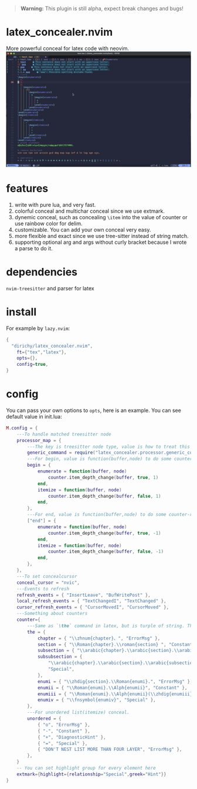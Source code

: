 > **Warning:** This plugin is still alpha, expect break changes and bugs! 
# latex_concealer.nvim
More powerful conceal for latex code with neovim. 
![](./test/SCR-20250220-sfrc.png)

# features
1. write with pure lua, and very fast. 
1. colorful conceal and multichar conceal since we use extmark. 
1. dynemic conceal, such as concealing `\item` into the value of counter or use rainbow color for delim. 
1. customizable. You can add your own conceal very easy. 
1. more flexible and exact since we use tree-sitter instead of string match. 
1. supporting optional arg and args without curly bracket because I wrote a parse to do it. 

# dependencies
`nvim-treesitter` and parser for latex

# install 
For example by `lazy.nvim`:
```lua 
{
  "dirichy/latex_concealer.nvim",
    ft={"tex","latex"},
    opts={},
    config=true,
}
```

# config
You can pass your own options to `opts`, here is an example. You can see default value in init.lua:
```lua
M.config = {
    ---To handle matched treesitter node
	processor_map = {
        ---The key is treesitter node type, value is how to treat this node. 
		generic_command = require("latex_concealer.processor.generic_command"),
        ---For begin, value is function(buffer,node) to do some counter-related things. 
		begin = {
			enumerate = function(buffer, node)
				counter.item_depth_change(buffer, true, 1)
			end,
			itemize = function(buffer, node)
				counter.item_depth_change(buffer, false, 1)
			end,
		},
        ---For end, value is function(buffer,node) to do some counter-related things. 
		["end"] = {
			enumerate = function(buffer, node)
				counter.item_depth_change(buffer, true, -1)
			end,
			itemize = function(buffer, node)
				counter.item_depth_change(buffer, false, -1)
			end,
		},
	},
    ---To set concealcursor
	conceal_cursor = "nvic",
    ---Events to refresh
	refresh_events = { "InsertLeave", "BufWritePost" },
	local_refresh_events = { "TextChangedI", "TextChanged" },
	cursor_refresh_events = { "CursorMovedI", "CursorMoved" },
    ---Something about counters
    counter={
        ---Same as `\the` command in latex, but is turple of string. The second is hl_group to use. 
        the = {
            chapter = { "\\zhnum{chapter}、", "ErrorMsg" },
            section = { "\\Roman{chapter}.\\roman{section} ", "Constant" },
            subsection = { "\\arabic{chapter}.\\arabic{section}.\\arabic{subsection} ", "DiagnosticHint" },
            subsubsection = {
                "\\arabic{chapter}.\\arabic{section}.\\arabic{subsection}\\alph{subsubsection} ",
                "Special",
            },
            enumi = { "\\zhdig{section}.\\Roman{enumi}.", "ErrorMsg" },
            enumii = { "\\Roman{enumi}.\\Alph{enumii}", "Constant" },
            enumiii = { "\\Roman{enumi}.\\Alph{enumii}(\\zhdig{enumiii})", "DiagnosticHint" },
            enumiv = { "\\fnsymbol{enumiv}", "Special" },
        },
        ---For unordered list(itemize) conceal.
        unordered = {
            { "o", "ErrorMsg" },
            { "-", "Constant" },
            { "+", "DiagnosticHint" },
            { "=", "Special" },
            { "DON'T NEST LIST MORE THAN FOUR LAYER", "ErrorMsg" },
        },
    }
    -- You can set highlight group for every element here
    extmark={highlight={relationship="Special",greek="Hint"}}
}
```
